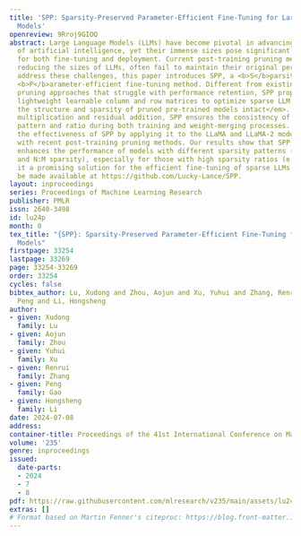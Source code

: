 ```yaml
---
title: 'SPP: Sparsity-Preserved Parameter-Efficient Fine-Tuning for Large Language
  Models'
openreview: 9Rroj9GIOQ
abstract: Large Language Models (LLMs) have become pivotal in advancing the field
  of artificial intelligence, yet their immense sizes pose significant challenges
  for both fine-tuning and deployment. Current post-training pruning methods, while
  reducing the sizes of LLMs, often fail to maintain their original performance. To
  address these challenges, this paper introduces SPP, a <b>S</b>parsity-<b>P</b>reserved
  <b>P</b>arameter-efficient fine-tuning method. Different from existing post-training
  pruning approaches that struggle with performance retention, SPP proposes to employ
  lightweight learnable column and row matrices to optimize sparse LLM weights, <em>keeping
  the structure and sparsity of pruned pre-trained models intact</em>. By element-wise
  multiplication and residual addition, SPP ensures the consistency of model sparsity
  pattern and ratio during both training and weight-merging processes. We demonstrate
  the effectiveness of SPP by applying it to the LLaMA and LLaMA-2 model families
  with recent post-training pruning methods. Our results show that SPP significantly
  enhances the performance of models with different sparsity patterns (i.e. unstructured
  and N:M sparsity), especially for those with high sparsity ratios (e.g. 75%), making
  it a promising solution for the efficient fine-tuning of sparse LLMs. Code will
  be made available at https://github.com/Lucky-Lance/SPP.
layout: inproceedings
series: Proceedings of Machine Learning Research
publisher: PMLR
issn: 2640-3498
id: lu24p
month: 0
tex_title: "{SPP}: Sparsity-Preserved Parameter-Efficient Fine-Tuning for Large Language
  Models"
firstpage: 33254
lastpage: 33269
page: 33254-33269
order: 33254
cycles: false
bibtex_author: Lu, Xudong and Zhou, Aojun and Xu, Yuhui and Zhang, Renrui and Gao,
  Peng and Li, Hongsheng
author:
- given: Xudong
  family: Lu
- given: Aojun
  family: Zhou
- given: Yuhui
  family: Xu
- given: Renrui
  family: Zhang
- given: Peng
  family: Gao
- given: Hongsheng
  family: Li
date: 2024-07-08
address:
container-title: Proceedings of the 41st International Conference on Machine Learning
volume: '235'
genre: inproceedings
issued:
  date-parts:
  - 2024
  - 7
  - 8
pdf: https://raw.githubusercontent.com/mlresearch/v235/main/assets/lu24p/lu24p.pdf
extras: []
# Format based on Martin Fenner's citeproc: https://blog.front-matter.io/posts/citeproc-yaml-for-bibliographies/
---
```

